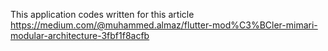 This application codes written for this article https://medium.com/@muhammed.almaz/flutter-mod%C3%BCler-mimari-modular-architecture-3fbf1f8acfb 
